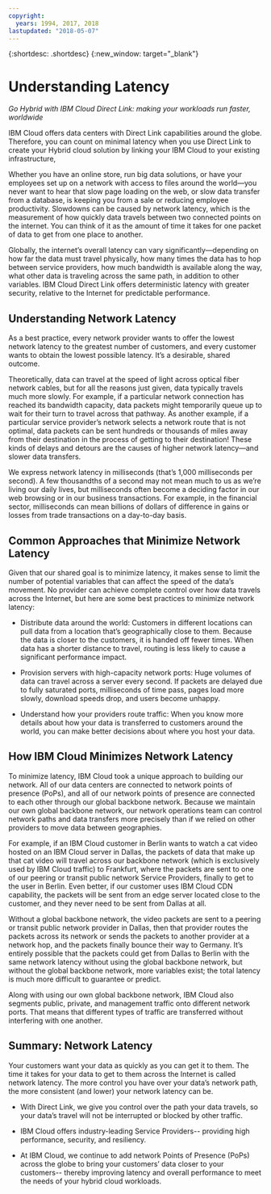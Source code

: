 ```yaml
---
copyright:
  years: 1994, 2017, 2018
lastupdated: "2018-05-07"
---
```


{:shortdesc: .shortdesc}
{:new_window: target="_blank"}

# Understanding Latency

_Go Hybrid with IBM Cloud Direct Link: making your workloads run faster, worldwide_

IBM Cloud offers data centers with Direct Link capabilities around the globe. Therefore, you can count on minimal latency when you use Direct Link to create your Hybrid cloud solution by linking your IBM Cloud to your existing infrastructure,

Whether you have an online store, run big data solutions, or have your employees set up on a network with access to files around the world—you never want to hear that slow page loading on the web, or slow data transfer from a database, is keeping you from a sale or reducing employee productivity. Slowdowns can be caused by network latency, which is the measurement of how quickly data travels between two connected points on the internet. You can think of it as the amount of time it takes for one packet of data to get from one place to another.

Globally, the internet’s overall latency can vary significantly—depending on how far the data must travel physically, how many times the data has to hop between service providers, how much bandwidth is available along the way, what other data is traveling across the same path, in addition to other variables. IBM Cloud Direct Link offers deterministic latency with greater security, relative to the Internet for predictable performance.


## Understanding Network Latency

As a best practice, every network provider wants to offer the lowest network latency to the greatest number of customers, and every customer wants to obtain the lowest possible latency. It’s a desirable, shared outcome.

Theoretically, data can travel at the speed of light across optical fiber network cables, but for all the reasons just given, data typically travels much more slowly. For example, if a particular network connection has reached its bandwidth capacity, data packets might temporarily queue up to wait for their turn to travel across that pathway. As another example, if a particular service provider’s network selects a network route that is not optimal, data packets can be sent hundreds or thousands of miles away from their destination in the process of getting to their destination! These kinds of delays and detours are the causes of higher network latency—and slower data transfers.

We express network latency in milliseconds (that’s 1,000 milliseconds per second). A few thousandths of a second may not mean much to us as we’re living our daily lives, but milliseconds often become a deciding factor in our web browsing or in our business transactions. For example, in the financial sector, milliseconds can mean billions of dollars of difference in gains or losses from trade transactions on a day-to-day basis.

## Common Approaches that Minimize Network Latency

Given that our shared goal is to minimize latency, it makes sense to limit the number of potential variables that can affect the speed of the data’s movement. No provider can achieve complete control over how data travels across the Internet, but here are some best practices to minimize network latency:

 * Distribute data around the world: Customers in different locations can pull data from a location that’s geographically close to them. Because the data is closer to the customers, it is handed off fewer times. When data has a shorter distance to travel, routing is less likely to cause a significant performance impact.

 * Provision servers with high-capacity network ports: Huge volumes of data can travel across a server every second. If packets are delayed due to fully saturated ports, milliseconds of time pass, pages load more slowly, download speeds drop, and users become unhappy.

 * Understand how your providers route traffic: When you know more details about how your data is transferred to customers around the world, you can make better decisions about where you host your data.

## How IBM Cloud Minimizes Network Latency

To minimize latency, IBM Cloud took a unique approach to building our network. All of our data centers are connected to network points of presence (PoPs), and all of our network points of presence are connected to each other through our global backbone network. Because we maintain our own global backbone network, our network operations team can control network paths and data transfers more precisely than if we relied on other providers to move data between geographies.
 
For example, if an IBM Cloud customer in Berlin wants to watch a cat video hosted on an IBM Cloud server in Dallas, the packets of data that make up that cat video will travel across our backbone network (which is exclusively used by IBM Cloud traffic) to Frankfurt, where the packets are sent to one of our peering or transit public network Service Providers, finally to get to the user in Berlin. Even better, if our customer uses IBM Cloud CDN capability, the packets will be sent from an edge server located close to the customer, and they never need to be sent from Dallas at all.

Without a global backbone network, the video packets are sent to a peering or transit public network provider in Dallas, then that provider routes the packets across its network or sends the packets to another provider at a network hop, and the packets finally bounce their way to Germany. It’s entirely possible that the packets could get from Dallas to Berlin with the same network latency without using the global backbone network, but without the global backbone network, more variables exist; the total latency is much more difficult to guarantee or predict.

Along with using our own global backbone network, IBM Cloud also segments public, private, and management traffic onto different network ports. That means that different types of traffic are transferred without interfering with one another.

## Summary: Network Latency

Your customers want your data as quickly as you can get it to them. The time it takes for your data to get to them across the Internet is called network latency. The more control you have over your data’s network path, the more consistent (and lower) your network latency can be.

* With Direct Link, we give you control over the path your data travels, so your data’s travel will not be interrupted or blocked by other traffic.

* IBM Cloud offers industry-leading Service Providers-- providing high performance, security, and resiliency.

* At IBM Cloud, we continue to add network Points of Presence (PoPs) across the globe to bring your customers’ data closer to your customers-- thereby improving latency and overall performance to meet the needs of your hybrid cloud workloads.

